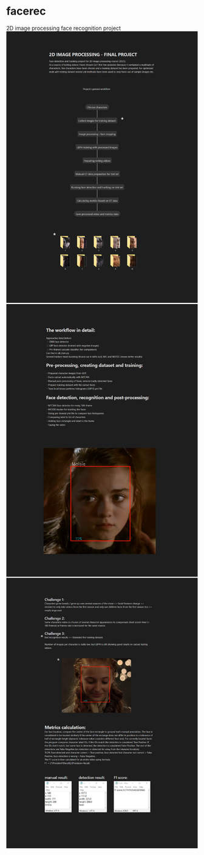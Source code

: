 # facerec
2D image processing face recognition project 
![report1](/report/Page1.png)
![report2](/report/Page2.png)
![report3](/report/Page3.png)
